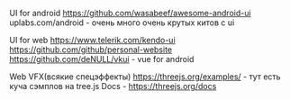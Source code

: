 UI for android
https://github.com/wasabeef/awesome-android-ui
uplabs.com/android - очень много очень крутых китов с ui


UI for web
https://www.telerik.com/kendo-ui
https://github.com/github/personal-website
https://github.com/deNULL/vkui - vue for android

Web VFX(всякие спецэффекты)
https://threejs.org/examples/  -  тут есть куча сэмплов на tree.js     Docs - https://threejs.org/docs
